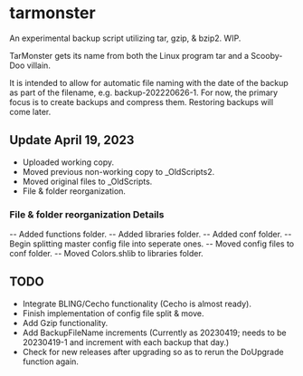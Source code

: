 # tarmonster
An experimental backup script utilizing tar, gzip, &amp; bzip2.  WIP.

TarMonster gets its name from both the Linux program tar and a Scooby-Doo villain.

It is intended to allow for automatic file naming with the date of the backup as part of the filename, e.g. backup-202220626-1.
For now, the primary focus is to create backups and compress them.  Restoring backups will come later.

## Update April 19, 2023
- Uploaded working copy.
- Moved previous non-working copy to _OldScripts2.
- Moved original files to _OldScripts.
- File & folder reorganization.

### File & folder reorganization Details
-- Added functions folder.
-- Added libraries folder.
-- Added conf folder.
-- Begin splitting master config file into seperate ones.
-- Moved config files to conf folder.
-- Moved Colors.shlib to libraries folder.

## TODO
- Integrate BLING/Cecho functionality (Cecho is almost ready).
- Finish implementation of config file split & move.
- Add Gzip functionality.
- Add BackupFileName increments (Currently as 20230419; needs to be 20230419-1 and increment with each backup that day.)
- Check for new releases after upgrading so as to rerun the DoUpgrade function again.
